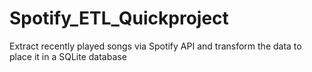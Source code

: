 # Spotify_ETL_Quickproject
Extract recently played songs via Spotify API and transform the data to place it in a SQLite database

